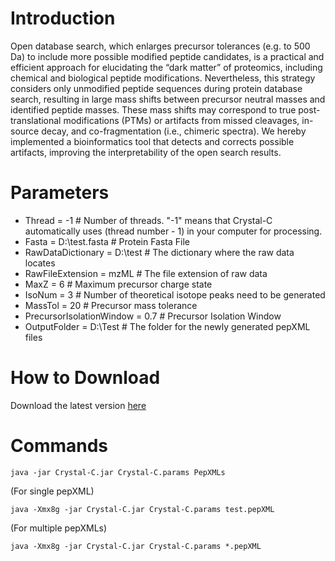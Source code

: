 
# Introduction
Open database search, which enlarges precursor tolerances (e.g. to 500 Da) to include more possible modified peptide candidates, is a practical and efficient approach for elucidating the “dark matter” of proteomics, including chemical and biological peptide modifications. Nevertheless, this strategy considers only unmodified peptide sequences during protein database search, resulting in large mass shifts between precursor neutral masses and identified peptide masses. These mass shifts may correspond to true post-translational modifications (PTMs) or artifacts from missed cleavages, in-source decay, and co-fragmentation (i.e., chimeric spectra). We hereby implemented a bioinformatics tool that detects and corrects possible artifacts, improving the interpretability of the open search results.


# Parameters
* Thread = -1   # Number of threads. "-1" means that Crystal-C automatically uses (thread number - 1) in your computer for processing.
* Fasta = D:\test.fasta   # Protein Fasta File
* RawDataDictionary = D:\test   # The dictionary where the raw data locates
* RawFileExtension = mzML   # The file extension of raw data
* MaxZ = 6   # Maximum precursor charge state
* IsoNum = 3   # Number of theoretical isotope peaks need to be generated
* MassTol = 20   # Precursor mass tolerance
* PrecursorIsolationWindow = 0.7   # Precursor Isolation Window 
* OutputFolder = D:\Test   # The folder for the newly generated pepXML files


# How to Download
Download the latest version [here](https://nesvilab.github.io/Crystal-C/releases/latest)


# Commands
`java -jar Crystal-C.jar Crystal-C.params PepXMLs`

(For single pepXML)

`java -Xmx8g -jar Crystal-C.jar Crystal-C.params test.pepXML`

(For multiple pepXMLs)

`java -Xmx8g -jar Crystal-C.jar Crystal-C.params *.pepXML`
